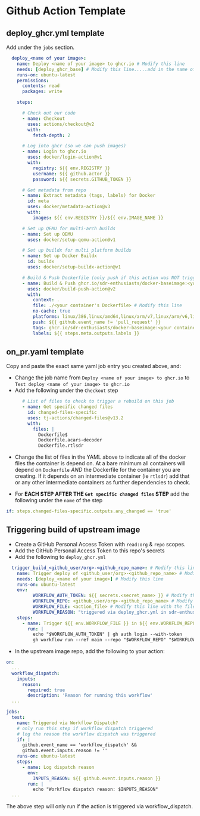 # Github Action Template

## deploy_ghcr.yml template

Add under the `jobs` section.

```yaml
  deploy_<name of your image>:
    name: Deploy <name of your image> to ghcr.io # Modify this line
    needs: [deploy_ghcr_base] # Modify this line.....add in the name of any jobs (aka containers) that your container depends on, comma separated
    runs-on: ubuntu-latest
    permissions:
      contents: read
      packages: write

    steps:

      # Check out our code
      - name: Checkout
        uses: actions/checkout@v2
        with:
          fetch-depth: 2

      # Log into ghcr (so we can push images)
      - name: Login to ghcr.io
        uses: docker/login-action@v1
        with:
          registry: ${{ env.REGISTRY }}
          username: ${{ github.actor }}
          password: ${{ secrets.GITHUB_TOKEN }}

      # Get metadata from repo
      - name: Extract metadata (tags, labels) for Docker
        id: meta
        uses: docker/metadata-action@v3
        with:
          images: ${{ env.REGISTRY }}/${{ env.IMAGE_NAME }}

      # Set up QEMU for multi-arch builds
      - name: Set up QEMU
        uses: docker/setup-qemu-action@v1

      # Set up buildx for multi platform builds
      - name: Set up Docker Buildx
        id: buildx
        uses: docker/setup-buildx-action@v1

      # Build & Push Dockerfile (only push if this action was NOT triggered by a PR)
      - name: Build & Push ghcr.io/sdr-enthusiasts/docker-baseimage:<your container tag> # Modify this line
        uses: docker/build-push-action@v2
        with:
          context: .
          file: ./<your container's Dockerfile> # Modify this line
          no-cache: true
          platforms: linux/386,linux/amd64,linux/arm/v7,linux/arm/v6,linux/arm64
          push: ${{ github.event_name != 'pull_request' }}
          tags: ghcr.io/sdr-enthusiasts/docker-baseimage:<your container tag> # Modify this line
          labels: ${{ steps.meta.outputs.labels }}
```

## on_pr.yaml template

Copy and paste the exact same yaml job entry you created above, and:

* Change the job name from `Deploy <name of your image> to ghcr.io` to `Test deploy <name of your image> to ghcr.io`
* Add the following under the `Checkout` step

```yaml
      # List of files to check to trigger a rebuild on this job
      - name: Get specific changed files
        id: changed-files-specific
        uses: tj-actions/changed-files@v13.2
        with:
          files: |
            Dockerfile$
            Dockerfile.acars-decoder
            Dockerfile.rtlsdr
```

* Change the list of files in the YAML above to indicate all of the docker files the container is depend on. At a bare minimum all containers will depend on `Dockerfile` *AND* the Dockerfile for the container you are creating. If it depends on an intermediate container (ie `rtlsdr`) add that or any other intermediate containers as further dependencies to check.

* For **EACH STEP AFTER THE `Get specific changed files` STEP** add the following under the `name` of the step

```yaml
if: steps.changed-files-specific.outputs.any_changed == 'true'
```

## Triggering build of upstream image

* Create a GitHub Personal Access Token with `read:org` & `repo` scopes.
* Add the GitHub Personal Access Token to this repo's secrets
* Add the following to `deploy_ghcr.yml`

```yaml
  trigger_build_<github_user/org>-<github_repo_name>: # Modify this line
    name: Trigger deploy of <github_user/org>-<github_repo_name> # Modify this line
    needs: [deploy_<name of your image>] # Modify this line
    runs-on: ubuntu-latest
    env:
          WORKFLOW_AUTH_TOKEN: ${{ secrets.<secret_name> }} # Modify this line with the name of the PAT secret
          WORKFLOW_REPO: <github_user/org>-<github_repo_name> # Modify this line
          WORKFLOW_FILE: <action_file> # Modify this line with the filename of action in the other repo
          WORKFLOW_REASON: "triggered via deploy_ghcr.yml in sdr-enthusiasts/docker-baseimage"
    steps:
      - name: Trigger ${{ env.WORKFLOW_FILE }} in ${{ env.WORKFLOW_REPO }}
        run: |
          echo "$WORKFLOW_AUTH_TOKEN" | gh auth login --with-token
          gh workflow run --ref main --repo "$WORKFLOW_REPO" "$WORKFLOW_FILE" -f reason="$WORKFLOW_REASON"
```

* In the upstream image repo, add the following to your action:

```yaml
on:
  ...
  workflow_dispatch:
    inputs:
      reason:
        required: true
        description: 'Reason for running this workflow'
  ...
```

```yaml
jobs:
  test:
    name: Triggered via Workflow Dispatch?
    # only run this step if workflow dispatch triggered
    # log the reason the workflow dispatch was triggered
    if: |
      github.event_name == 'workflow_dispatch' &&
      github.event.inputs.reason != ''
    runs-on: ubuntu-latest
    steps:
      - name: Log dispatch reason
        env:
          INPUTS_REASON: ${{ github.event.inputs.reason }}
        run: |
          echo "Workflow dispatch reason: $INPUTS_REASON"
  ...
```

The above step will only run if the action is triggered via workflow_dispatch.